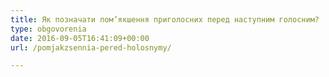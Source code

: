 ```yaml
---
title: Як позначати пом’якшення приголосних перед наступним голосним?
type: obgovorenia
date: 2016-09-05T16:41:09+00:00
url: /pomjakzsennia-pered-holosnymy/

---
```

